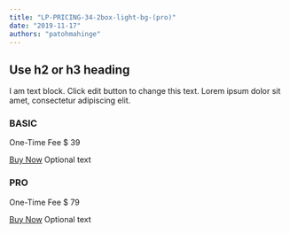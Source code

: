 ```yaml
---
title: "LP-PRICING-34-2box-light-bg-(pro)"
date: "2019-11-17"
authors: "patohmahinge"
---
```


## Use h2 or h3 heading

I am text block. Click edit button to change this text. Lorem ipsum dolor sit amet, consectetur adipiscing elit.

### BASIC

One-Time Fee $ 39

[Buy Now](#) Optional text

### PRO

One-Time Fee $ 79

[Buy Now](#) Optional text
